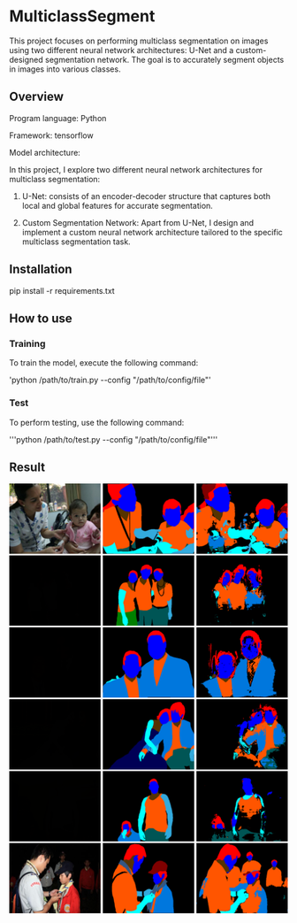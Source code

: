 # MulticlassSegment

This project focuses on performing multiclass segmentation on images using two different neural network architectures: U-Net and a custom-designed segmentation network. The goal is to accurately segment objects in images into various classes.

## Overview

Program language: Python

Framework: tensorflow

Model architecture:

In this project, I explore two different neural network architectures for multiclass segmentation:

1. U-Net: consists of an encoder-decoder structure that captures both local and global features for accurate segmentation.

2. Custom Segmentation Network: Apart from U-Net, I design and implement a custom neural network architecture tailored to the specific multiclass segmentation task.

## Installation

pip install -r requirements.txt

## How to use

### Training 
To train the model, execute the following command:

'python /path/to/train.py --config "/path/to/config/file"'

### Test
To perform testing, use the following command:

'''python /path/to/test.py --config "/path/to/config/file"'''

## Result

![](results/0000012.png)
![](results/0000044.png)
![](results/0000105.png)
![](results/0000145.png)
![](results/0000328.png)
![](results/0000089.png)



